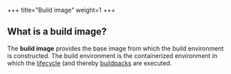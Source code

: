 +++
title="Build image"
weight=1
+++

## What is a build image?

The **build image** provides the base image from which the build environment is constructed.
The build environment is the containerized environment in which the [lifecycle](lifecycle) (and thereby [buildpacks](buildpacks) are executed.
